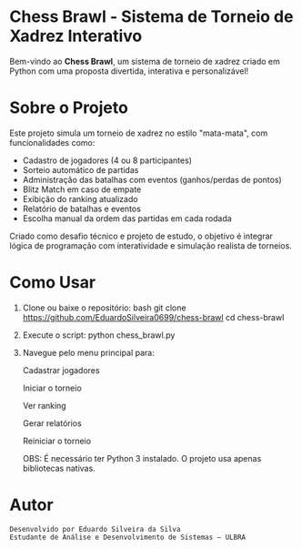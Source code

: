 # Chess Brawl - Sistema de Torneio de Xadrez Interativo

Bem-vindo ao **Chess Brawl**, um sistema de torneio de xadrez criado em Python com uma proposta divertida, interativa e personalizável!

# Sobre o Projeto

Este projeto simula um torneio de xadrez no estilo "mata-mata", com funcionalidades como:

- Cadastro de jogadores (4 ou 8 participantes)
- Sorteio automático de partidas
- Administração das batalhas com eventos (ganhos/perdas de pontos)
- Blitz Match em caso de empate
- Exibição do ranking atualizado
- Relatório de batalhas e eventos
- Escolha manual da ordem das partidas em cada rodada

Criado como desafio técnico e projeto de estudo, o objetivo é integrar lógica de programação com interatividade e simulação realista de torneios.

# Como Usar

1. Clone ou baixe o repositório:
   bash
   git clone https://github.com/EduardoSilveira0699/chess-brawl
   cd chess-brawl

2. Execute o script:
    python chess_brawl.py

3. Navegue pelo menu principal para:

    Cadastrar jogadores

    Iniciar o torneio

    Ver ranking

    Gerar relatórios

    Reiniciar o torneio

    OBS: É necessário ter Python 3 instalado. O projeto usa apenas bibliotecas nativas.

# Autor

    Desenvolvido por Eduardo Silveira da Silva
    Estudante de Análise e Desenvolvimento de Sistemas – ULBRA